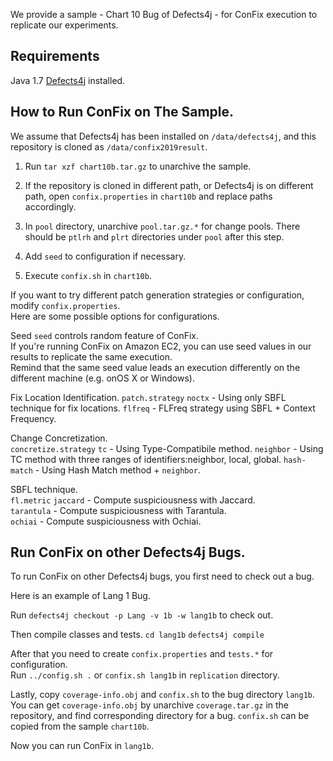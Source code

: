 We provide a sample - Chart 10 Bug of Defects4j - for ConFix execution to replicate our experiments.  

## Requirements
Java 1.7
[Defects4j](http://defects4j.org) installed.

## How to Run ConFix on The Sample.

We assume that Defects4j has been installed on `/data/defects4j`, and this repository is cloned as `/data/confix2019result`.

1. Run `tar xzf chart10b.tar.gz` to unarchive the sample. 

2. If the repository is cloned in different path, or Defects4j is on different path, open `confix.properties` in `chart10b` and replace paths accordingly.

3. In `pool` directory, unarchive `pool.tar.gz.*` for change pools. There should be `ptlrh` and `plrt` directories under `pool` after this step.   

4. Add `seed` to configuration if necessary.  

5. Execute `confix.sh` in `chart10b`.   

If you want to try different patch generation strategies or configuration, modify `confix.properties`.  
Here are some possible options for configurations.

Seed
`seed` controls random feature of ConFix.  
If you're running ConFix on Amazon EC2, you can use seed values in our results to replicate the same execution.  
Remind that the same seed value leads an execution differently on the different machine (e.g. onOS X or Windows).  

Fix Location Identification. 
`patch.strategy`
`noctx` - Using only SBFL technique for fix locations.
`flfreq` - FLFreq strategy using SBFL + Context Frequency.

Change Concretization.  
`concretize.strategy`
`tc` - Using Type-Compatibile method. 
`neighbor` - Using TC method with three ranges of identifiers:neighbor, local, global. 
`hash-match` - Using Hash Match method + `neighbor`.  

SBFL technique.  
`fl.metric`
`jaccard` - Compute suspiciousness with Jaccard.  
`tarantula` - Compute suspiciousness with Tarantula.  
`ochiai` - Compute suspiciousness with Ochiai. 

## Run ConFix on other Defects4j Bugs.

To run ConFix on other Defects4j bugs, you first need to check out a bug. 

Here is an example of Lang 1 Bug.  

Run `defects4j checkout -p Lang -v 1b -w lang1b` to check out.

Then compile classes and tests.
`cd lang1b`
`defects4j compile`

After that you need to create `confix.properties` and `tests.*` for configuration.  
Run `../config.sh .` or `confix.sh lang1b` in `replication` directory.  

Lastly, copy `coverage-info.obj` and `confix.sh` to the bug directory `lang1b`. 
You can get `coverage-info.obj` by unarchive `coverage.tar.gz` in the repository, and find corresponding directory for a bug.  `confix.sh` can be copied from the sample `chart10b`.  

Now you can run ConFix in `lang1b`.  

